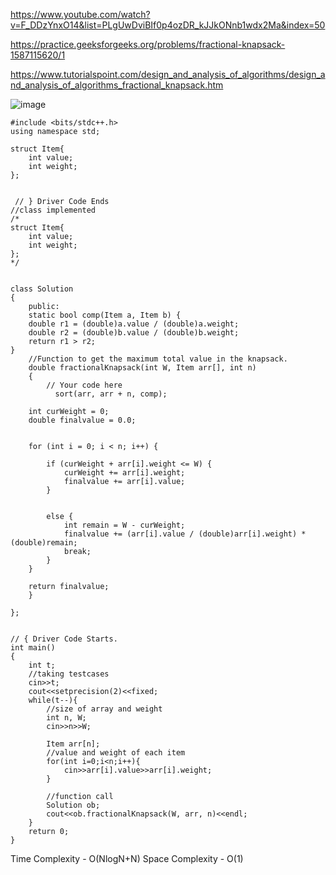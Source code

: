 https://www.youtube.com/watch?v=F_DDzYnxO14&list=PLgUwDviBIf0p4ozDR_kJJkONnb1wdx2Ma&index=50

https://practice.geeksforgeeks.org/problems/fractional-knapsack-1587115620/1

https://www.tutorialspoint.com/design_and_analysis_of_algorithms/design_and_analysis_of_algorithms_fractional_knapsack.htm

![image](https://user-images.githubusercontent.com/53824950/142720268-ca1b4124-04ff-4298-b72a-664341defe19.png)

```
#include <bits/stdc++.h>
using namespace std;

struct Item{
    int value;
    int weight;
};


 // } Driver Code Ends
//class implemented
/*
struct Item{
    int value;
    int weight;
};
*/


class Solution
{
    public:
    static bool comp(Item a, Item b) {
    double r1 = (double)a.value / (double)a.weight;
    double r2 = (double)b.value / (double)b.weight;
    return r1 > r2; 
}
    //Function to get the maximum total value in the knapsack.
    double fractionalKnapsack(int W, Item arr[], int n)
    {
        // Your code here
          sort(arr, arr + n, comp); 
    
    int curWeight = 0; 
    double finalvalue = 0.0; 
 
    
    for (int i = 0; i < n; i++) {
       
        if (curWeight + arr[i].weight <= W) {
            curWeight += arr[i].weight;
            finalvalue += arr[i].value;
        }
 

        else {
            int remain = W - curWeight;
            finalvalue += (arr[i].value / (double)arr[i].weight) * (double)remain;
            break;
        }
    }
 
    return finalvalue;
    }
        
};


// { Driver Code Starts.
int main()
{
	int t;
	//taking testcases
	cin>>t;
	cout<<setprecision(2)<<fixed;
	while(t--){
	    //size of array and weight
		int n, W;
		cin>>n>>W;
		
		Item arr[n];
		//value and weight of each item
		for(int i=0;i<n;i++){
			cin>>arr[i].value>>arr[i].weight;
		}
		
		//function call
		Solution ob;
		cout<<ob.fractionalKnapsack(W, arr, n)<<endl;
	}
    return 0;
} 
```

Time Complexity - O(NlogN+N)
Space Complexity - O(1)
